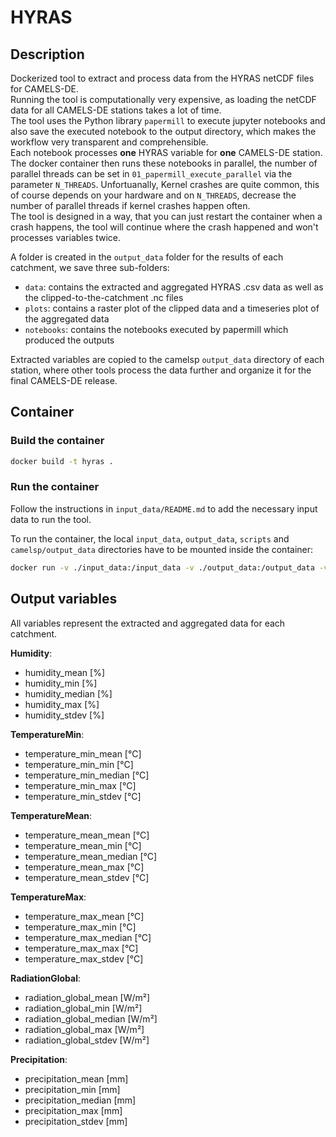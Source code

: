 # HYRAS

## Description

Dockerized tool to extract and process data from the HYRAS netCDF files for CAMELS-DE.  
Running the tool is computationally very expensive, as loading the netCDF data for all CAMELS-DE stations takes a lot of time.  
The tool uses the Python library `papermill` to execute jupyter notebooks and also save the executed notebook to the output directory, which makes the workflow very transparent and comprehensible.  
Each notebook processes **one** HYRAS variable for **one** CAMELS-DE station. The docker container then runs these notebooks in parallel, the number of parallel threads can be set in `01_papermill_execute_parallel` via the parameter `N_THREADS`. Unfortuanally, Kernel crashes are quite common, this of course depends on your hardware and on `N_THREADS`, decrease the number of parallel threads if kernel crashes happen often.  
The tool is designed in a way, that you can just restart the container when a crash happens, the tool will continue where the crash happened and won't processes variables twice.  

A folder is created in the `output_data` folder for the results of each catchment, we save three sub-folders:
- `data`: contains the extracted and aggregated HYRAS .csv data as well as the clipped-to-the-catchment .nc files
- `plots`: contains a raster plot of the clipped data and a timeseries plot of the aggregated data
- `notebooks`: contains the notebooks executed by papermill which produced the outputs

Extracted variables are copied to the camelsp `output_data` directory of each station, where other tools process the data further and organize it for the final CAMELS-DE release.

## Container

### Build the container

```bash
docker build -t hyras .
```

### Run the container

Follow the instructions in `input_data/README.md` to add the necessary input data to run the tool. 

To run the container, the local `input_data`, `output_data`, `scripts` and `camelsp/output_data` directories have to be mounted inside the container:

```bash
docker run -v ./input_data:/input_data -v ./output_data:/output_data -v ./scripts:/scripts -v /path/to/local/camelsp/output_data:/camelsp/output_data -it --rm hyras
```

## Output variables

All variables represent the extracted and aggregated data for each catchment.  

**Humidity**:
- humidity_mean [%]
- humidity_min [%]
- humidity_median [%]
- humidity_max [%]
- humidity_stdev [%]

**TemperatureMin**:
- temperature_min_mean [°C]
- temperature_min_min [°C]
- temperature_min_median [°C]
- temperature_min_max [°C]
- temperature_min_stdev [°C]

**TemperatureMean**:
- temperature_mean_mean [°C]
- temperature_mean_min [°C]
- temperature_mean_median [°C]
- temperature_mean_max [°C]
- temperature_mean_stdev [°C]

**TemperatureMax**:
- temperature_max_mean [°C]
- temperature_max_min [°C]
- temperature_max_median [°C]
- temperature_max_max [°C]
- temperature_max_stdev [°C]

**RadiationGlobal**:
- radiation_global_mean [W/m²]
- radiation_global_min [W/m²]
- radiation_global_median [W/m²]
- radiation_global_max [W/m²]
- radiation_global_stdev [W/m²]

**Precipitation**:
- precipitation_mean [mm]
- precipitation_min [mm]
- precipitation_median [mm]
- precipitation_max [mm]
- precipitation_stdev [mm]